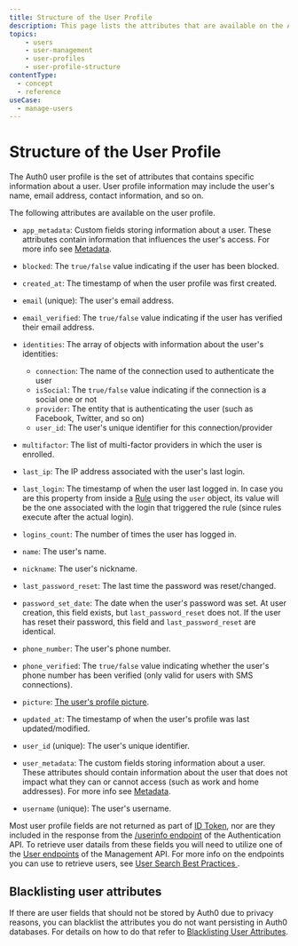 ```yaml
---
title: Structure of the User Profile
description: This page lists the attributes that are available on the Auth0 user profile
topics:
    - users
    - user-management
    - user-profiles
    - user-profile-structure
contentType:
  - concept
  - reference
useCase:
  - manage-users
---
```


# Structure of the User Profile

The Auth0 user profile is the set of attributes that contains specific information about a user. User profile information may include the user's name, email address, contact information, and so on.

The following attributes are available on the user profile.

* `app_metadata`: Custom fields storing information about a user. These attributes contain information that influences the user's access. For more info see [Metadata](/metadata).

* `blocked`: The `true/false` value indicating if the user has been blocked.

* `created_at`: The timestamp of when the user profile was first created.

* `email` (unique): The user's email address.

* `email_verified`: The `true/false` value indicating if the user has verified their email address.

* `identities`: The array of objects with information about the user's identities:

    * `connection`: The name of the connection used to authenticate the user
    * `isSocial`: The `true/false` value indicating if the connection is a social one or not
    * `provider`: The entity that is authenticating the user (such as Facebook, Twitter, and so on)
    * `user_id`: The user's unique identifier for this connection/provider


* `multifactor`: The list of multi-factor providers in which the user is enrolled.

* `last_ip`: The IP address associated with the user's last login.

* `last_login`: The timestamp of when the user last logged in. In case you are this property from inside a [Rule](/rules) using the `user` object, its value will be the one associated with the login that triggered the rule (since rules execute after the actual login).

* `logins_count`: The number of times the user has logged in.

* `name`: The user's name.

* `nickname`: The user's nickname.

* `last_password_reset`: The last time the password was reset/changed.

* `password_set_date`: The date when the user's password was set. At user creation, this field exists, but `last_password_reset` does not. If the user has reset their password, this field and `last_password_reset` are identical.

* `phone_number`: The user's phone number.

* `phone_verified`: The `true/false` value indicating whether the user's phone number has been verified (only valid for users with SMS connections).

* `picture`: [The user's profile picture](/user-profile/user-picture).

* `updated_at`: The timestamp of when the user's profile was last updated/modified.

* `user_id` (unique): The user's unique identifier.

* `user_metadata`: The custom fields storing information about a user. These attributes should contain information about the user that does not impact what they can or cannot access (such as work and home addresses). For more info see [Metadata](/metadata).

* `username` (unique): The user's username.

Most user profile fields are not returned as part of [ID Token](/tokens/id-token), nor are they included in the response from the [/userinfo endpoint](/api/authentication#get-user-info) of the Authentication API. To retrieve user datails from these fields you will need to utilize one of the [User endpoints](/api/management/v2#!/Users/get_users) of the Management API. For more info on the endpoints you can use to retrieve users, see [User Search Best Practices
](/users/search/best-practices).

## Blacklisting user attributes

If there are user fields that should not be stored by Auth0 due to privacy reasons, you can blacklist the attributes you do not want persisting in Auth0 databases. For details on how to do that refer to [Blacklisting User Attributes](/tutorials/blacklisting-attributes).
